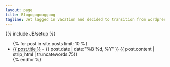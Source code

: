 ```yaml
---
layout: page
title: Blogogogooggoog
tagline: Jet lagged in vacation and decided to transition from wordpress to jekyll.
---
```

{% include JB/setup %}

<ul>
  {% for post in site.posts limit: 10 %}  
    <li>
      <a href="{{ post.url }}">{{ post.title }}</a> - {{ post.date | date:"%B %d, %Y" }} {{ post.content | strip_html | truncatewords:75}}
    </li>
  {% endfor %}
</ul>

<!-- USE THIS TO HIGHLIGHT CODE -->
<!-- {% highlight ruby %}
  code in here...
{% endhighlight %} -->
